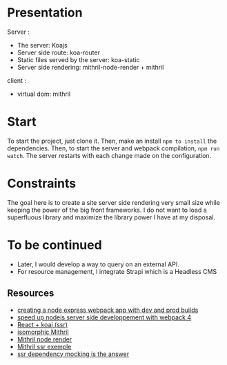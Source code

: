 # Presentation
Server :
- The server: Koajs
- Server side route: koa-router
- Static files served by the server: koa-static
- Server side rendering: mithril-node-render + mithril

client :
- virtual dom: mithril

# Start
To start the project, just clone it. Then, make an install `npm to install` the dependencies. Then, to start the server and webpack compilation, `npm run watch`. The server restarts with each change made on the configuration.

# Constraints
The goal here is to create a site server side rendering very small size while keeping the power of the big front frameworks.
I do not want to load a superfluous library and maximize the library power I have at my disposal.

# To be continued
- Later, I would develop a way to query on an external API.
- For resource management, I integrate Strapi which is a Headless CMS
## Resources
- [creating a node express webpack app with dev and prod builds](https://medium.com/@binyamin/creating-a-node-express-webpack-app-with-dev-and-prod-builds-a4962ce51334)
- [speed up nodejs server side developpement with webpack 4](https://oramind.com/speed-up-nodejs-server-side-development-with-webpack-4-hmr/)
- [React + koaj (ssr)](https://github.com/tokenfoundry/koa-react-ssr-example)
- [isomorphic Mithril](https://isomorphic-mithril.mvlabs.it/en/)
- [Mithril node render](https://github.com/MithrilJS/mithril-node-render)
- [Mithril ssr exemple](https://gist.github.com/StephanHoyer/bddccd9e159828867d2a)
- [ssr dependency mocking is the answer](https://hackernoon.com/ssr-dependency-mocking-is-the-answer-d8d8c371aa94)
